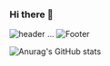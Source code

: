 ### Hi there 👋

<!--
**jardin00/jardin00** is a ✨ _special_ ✨ repository because its `README.md` (this file) appears on your GitHub profile.

Here are some ideas to get you started:

- 🔭 I’m currently working on ...
- 🌱 I’m currently learning ...
- 👯 I’m looking to collaborate on ...
- 🤔 I’m looking for help with ...
- 💬 Ask me about ...
- 📫 How to reach me: ...
- 😄 Pronouns: ...
- ⚡ Fun fact: ...
-->
![header](https://capsule-render.vercel.app/api?type=waving&color=auto&height=200&section=header&text=Goni%20Archive&fontSize=70)
...
![Footer](https://capsule-render.vercel.app/api?type=waving&color=auto&height=200&section=footer)

![Anurag's GitHub stats](https://github-readme-stats.vercel.app/api?username=jardin00&show_icons=true&theme=radical)

